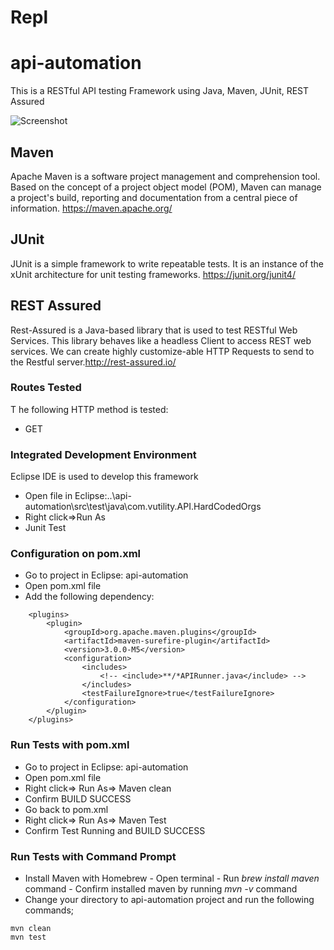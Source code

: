 # Repl

# api-automation

This is a RESTful API testing Framework using Java, Maven, JUnit, REST Assured 

![Screenshot](Rest.png)

## Maven
Apache Maven is a software project management and comprehension tool. Based on the concept of a project object model (POM), Maven can manage a project's build, reporting and documentation from a central piece of information. https://maven.apache.org/


## JUnit  
JUnit is a simple framework to write repeatable tests. It is an instance of the xUnit architecture for unit testing frameworks. https://junit.org/junit4/


## REST Assured
Rest-Assured is a Java-based library that is used to test RESTful Web Services. This library behaves like a headless Client to access REST web services. We can create highly customize-able HTTP Requests to send to the Restful server.http://rest-assured.io/

### Routes Tested
T
he following HTTP method is tested:
-	GET

### Integrated Development Environment
Eclipse IDE is used to develop this framework
-	Open file in Eclipse:..\api-automation\src\test\java\com.vutility.API.HardCodedOrgs
-	Right click=>Run As
-	Junit Test

### Configuration on pom.xml
-	Go to project in Eclipse: api-automation 
-	Open pom.xml file
-	Add the following dependency:
> <build>
		<plugins>
			<plugin>
				<groupId>org.apache.maven.plugins</groupId>
				<artifactId>maven-surefire-plugin</artifactId>
				<version>3.0.0-M5</version>
				<configuration>
					<includes>
						<!-- <include>**/*APIRunner.java</include> -->
					</includes>
					<testFailureIgnore>true</testFailureIgnore>
				</configuration>
			</plugin>
     	</plugins>
   </build>


### Run Tests with pom.xml
-	Go to project in Eclipse: api-automation 
-	Open pom.xml file
-	Right click=> Run As=> Maven clean
-	Confirm BUILD SUCCESS
-	Go back to pom.xml
-	Right click=> Run As=> Maven Test
-	Confirm Test Running and BUILD SUCCESS

### Run Tests with Command Prompt
-	Install Maven with Homebrew
        - Open terminal
        - Run _brew install maven_ command
        - Confirm installed maven by running _mvn -v_ command
-	Change your directory to api-automation project and run the following commands;
```
mvn clean
mvn test
```

